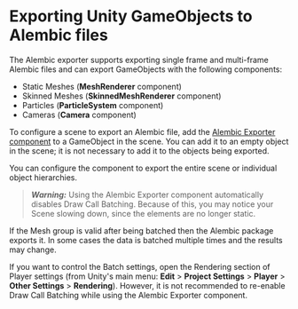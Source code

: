 # Exporting Unity GameObjects to Alembic files

The Alembic exporter supports exporting single frame and multi-frame Alembic files and can export GameObjects with the following components:

- Static Meshes (**MeshRenderer** component)
- Skinned Meshes (**SkinnedMeshRenderer** component)
- Particles (**ParticleSystem** component)
- Cameras (**Camera** component)

To configure a scene to export an Alembic file, add the [Alembic Exporter component](ref_Exporter.html) to a GameObject in the scene. You can add it to an empty object in the scene; it is not necessary to add it to the objects being exported. 

You can configure the component to export the entire scene or individual object hierarchies.

> ***Warning:*** Using the Alembic Exporter component automatically disables Draw Call Batching. Because of this, you may notice your Scene slowing down, since the elements are no longer static. 

If the Mesh group is valid after being batched then the Alembic package exports it. In some cases the data is batched multiple times and the results may change.  

If you want to control the Batch settings, open the Rendering section of Player settings (from Unity's main menu: **Edit** > **Project Settings** > **Player** > **Other Settings** > **Rendering**). However, it is not recommended to re-enable Draw Call Batching while using the Alembic Exporter component.


